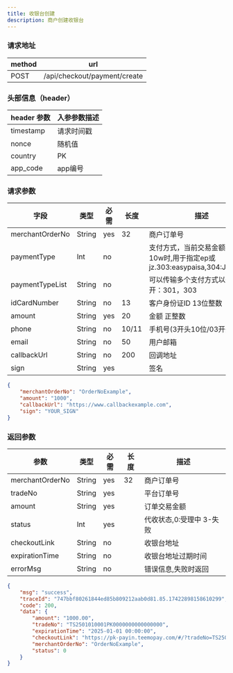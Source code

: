 ```yaml
---
title: 收银台创建
description: 商户创建收银台
---
```


### 请求地址

| method | url                          |
| ------ |------------------------------|
| POST   | /api/checkout/payment/create |

### 头部信息（header）

| header 参数   | 入参参数描述  |
|-------------|---------|
| timestamp   | 请求时间戳   |
| nonce       | 随机值     |
| country     | PK  |
| app_code    | app编号   |

### 请求参数

| 字段              | 类型     | 必需  | 长度    | 描述                                                       |
|-----------------|--------|-----|-------|----------------------------------------------------------|
| merchantOrderNo | String | yes | 32    | 商户订单号                                                    |
| paymentType     | Int    | no  |      | 支付方式，当前交易金额小于等于10w时,用于指定ep或jz.303:easypaisa,304:JazzCash |
| paymentTypeList     | String | no  |      | 可以传输多个支付方式以逗号隔开：301，303                                  |
| idCardNumber    | String | no  | 13    | 客户身份证ID 13位整数                                            |
| amount          | String | yes | 20    | 金额 正整数                                                   |
| phone           | String | no  | 10/11 | 手机号(3开头10位/03开头11位)                                      |
| email           | String | no  | 50    | 用户邮箱                                                     |
| callbackUrl     | String | no  | 200   | 回调地址                                                     |
| sign            | String | yes |       | 签名                                                       |

```json title=请求示例
{
    "merchantOrderNo": "OrderNoExample",
    "amount": "1000",
    "callbackUrl": "https://www.callbackexample.com",
    "sign": "YOUR_SIGN"
}
```

### 返回参数

| 参数              | 类型     | 必需  | 长度 | 描述                                                      |
|-----------------|--------|-----| ---- |---------------------------------------------------------|
| merchantOrderNo | String | yes | 32   | 商户订单号                                                   |
| tradeNo         | String | yes |      | 平台订单号                                                   |
| amount          | String | yes |      | 订单交易金额                                                  |
| status          | Int    | yes |      | 代收状态,0:受理中 3-失败                                         |
| checkoutLink    | String | no  |      | 收银台地址                                                   |
| expirationTime  | String | no  |      | 收银台地址过期时间                                               |
| errorMsg        | String | no  |      | 错误信息,失败时返回                                              |

```json title=返回示例
{
    "msg": "success",
    "traceId": "747bbf80261844ed85b809212aab0d81.85.17422898158610299",
    "code": 200,
    "data": {
        "amount": "1000.00",
        "tradeNo": "TS2501010001PK0000000000000000",
        "expirationTime": "2025-01-01 00:00:00",
        "checkoutLink": "https://pk-payin.teemopay.com/#/?tradeNo=TS2501010001PK0000000000000000",
        "merchantOrderNo": "OrderNoExample",
        "status": 0
    }
}
```